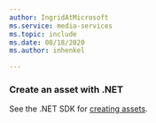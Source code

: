 ```yaml
---
author: IngridAtMicrosoft
ms.service: media-services
ms.topic: include
ms.date: 08/18/2020
ms.author: inhenkel

---
```


<!--Create a media services asset REST-->

### Create an asset with .NET

See the .NET SDK for [creating assets](/dotnet/api/microsoft.azure.management.media.assetsoperationsextensions.createorupdate?view=azure-dotnet#microsoft-azure-management-media-assetsoperationsextensions-createorupdate(microsoft-azure-management-media-iassetsoperations-system-string-system-string-system-string-microsoft-azure-management-media-models-asset)).
